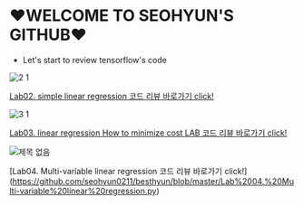 # ♥WELCOME TO SEOHYUN'S GITHUB♥
* Let's start to review tensorflow's code

 ![2 1](https://user-images.githubusercontent.com/49617386/56468886-57471580-646d-11e9-81a6-bc471189ba14.png)
 
[Lab02. simple linear regression 코드 리뷰 바로가기 click!](https://github.com/seohyun0211/besthyun/blob/master/Lab2.%20simple%20linear%20regression.py)

 ![3 1](https://user-images.githubusercontent.com/49617386/56468967-611d4880-646e-11e9-8cbb-3293cd2122f2.png)

[Lab03. linear regression How to minimize cost LAB 코드 리뷰 바로가기 click!](https://github.com/seohyun0211/besthyun/blob/master/Lab3.%20linear%20regression%20How%20to%20minimize%20cost%20LAB.py)

![제목 없음](https://user-images.githubusercontent.com/49617386/56488368-245a5b80-6519-11e9-899b-2fac1fac6ce5.png)

[Lab04. Multi-variable linear regression 코드 리뷰 바로가기 click!]
(https://github.com/seohyun0211/besthyun/blob/master/Lab%2004.%20Multi-variable%20linear%20regression.py)
